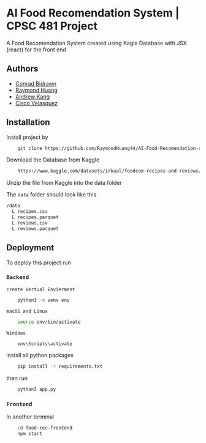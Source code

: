 
# AI Food Recomendation System | CPSC 481 Project

A Food Recomendation System created using Kagle Database with JSX (react) for the front end



## Authors

- [Conrad Bidrawn](https://www.github.com/ConradBdwn)
- [Raymond Huang](https://www.github.com/RaymondHuang44)
- [Andrew Kang](https://github.com/akangzork)
- [Cisco Velasquez](https://www.github.com/ciscovelasquez)




## Installation

Install project by
```bash
    git clone https://github.com/RaymondHuang44/AI-Food-Recomendation-system-CPSC-481-Project.git
```

Download the Database from Kaggle
```bash
    https://www.kaggle.com/datasets/irkaal/foodcom-recipes-and-reviews/data
```
Unzip the file from Kaggle into the data folder

The `data` folder should look like this

```bash
/data
  L recipes.csv
  L recipes.parquet
  L reviews.csv
  L reviews.parquet
```
    
## Deployment

To deploy this project run

### `Backend`

`create Vertual Envierment`
```bash
    python3 -m venv env
```

`macOS and Linux`
```bash
    source env/bin/activate
```

`Windows`
```bash
    env\Scripts\activate
```

install all python packages
```bash
    pip install -r requirements.txt
```

then run
```bash
    python3 app.py
```


### `Frontend`

In another terminal
```bash
    cd food-rec-frontend
    npm start
```
